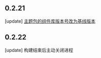 ## 0.2.21
[update] [主题包的组件库版本号改为基线版本](https://github.com/alibaba-fusion/next-theme-template/pull/1)

## 0.2.22
[update] 构建结束后主动关闭进程